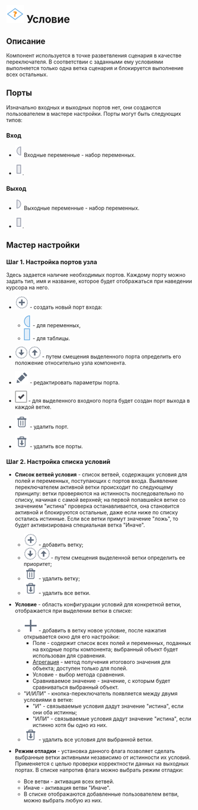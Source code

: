 # ![](../../media/app/icons/vendors/condition.svg) Условие

## Описание

Компонент используется в точке разветвления сценария в качестве переключателя. В соответствии с заданными ему условиями выполняется только одна ветка сценария и блокируется выполнение всех остальных.

## Порты

Изначально входных и выходных портов нет, они создаются пользователем в мастере настройки. Порты могут быть следующих типов:

### Вход

* ![](../../media/app/icons/ports/input_variable_inactive.svg) Входные переменные - набор переменных.

* ![](../../media/app/icons/ports/output_table_inactive.svg).

### Выход

* ![](../../media/app/processors/output_variable_inactive.svg) Выходные переменные - набор переменных.

* ![](../../media/app/icons/ports/output_table_inactive.svg).

## Мастер настройки

### Шаг 1. Настройка портов узла

Здесь задается наличие необходимых портов. Каждому порту можно задать тип, имя и название, которое будет отображаться при наведении курсора на него.

* ![](../../media/app/icons/toolbar_18/toolbar_18_27.svg) - создать новый порт входа:
  * ![](../../media/app/icons/ports/input_variable_hover.svg) - для переменных,
  * ![](../../media/app/icons/ports/input_table_hover.svg) - для таблицы.

* ![](../../media/app/processors/move_in_list-01.svg) ![](../../media/app/processors/move_in_list-02.svg) - путем смещения выделенного порта определить его положение относительно узла компонента.

* ![](../../media/app/icons/toolbar_18/toolbar_18_28.svg) - редактировать параметры порта.

* ![](../../media/app/icons/toolbar_18/checked.svg) - для выделенного входного порта будет создан порт выхода в каждой ветке.

* ![](../../media/app/icons/toolbar_18/toolbar_18_8.svg) - удалить порт.

* ![](../../media/app/icons/toolbar_18/toolbar_18_127.svg) - удалить все порты.

### Шаг 2. Настройка списка условий

* **Список ветвей условия** - список ветвей, содержащих условия для полей и переменных, поступающих с портов входа. Выявление переключателем активной ветки происходит по следующему принципу: ветки проверяются на истинность последовательно по списку, начиная с самой верхней; на первой попавшейся ветке со значением "истина" проверка останавливается, она становится активной и блокируются остальные, даже если ниже по списку остались истинные. Если все ветки примут значение "ложь", то будет активизирована специальная ветка "Иначе".
  * ![](../../media/app/icons/toolbar_18/toolbar_18_27.svg) - добавить ветку;
  * ![](../../media/app/processors/move_in_list-01.svg) ![](../../media/app/processors/move_in_list-02.svg) - путем смещения выделенной ветки определить ее приоритет;
  * ![](../../media/app/icons/toolbar_18/toolbar_18_8.svg) - удалить ветку;
  * ![](../../media/app/icons/toolbar_18/toolbar_18_127.svg) - удалить все ветки.

* **Условие** - область конфигурации условий для конкретной ветки, отображается при выделении ветки в списке:
  * ![](../../media/app/icons/toolbar_18/add.svg) - добавить в ветку новое условие, после нажатия открывается окно для его настройки:
    * Поле - содержит список всех полей и переменных, поданных на входные порты компонента; выбранный объект будет использован для сравнения.
    * [Агрегация](../aggregation_functions.md) - метод получения итогового значения для объекта; доступен только для полей.
    * Условие - выбор метода сравнения.
    * Сравниваемое значение - значение, с которым будет сравниваться выбранный объект.
  * "И/ИЛИ" - кнопка-переключатель появляется между двумя условиями в ветке:
    * "И" - связываемые условия дадут значение "истина", если они оба истинны;
    * "ИЛИ" - связываемые условия дадут значение "истина", если истинно хотя бы одно из них.
  * ![](../../media/app/icons/toolbar_18/toolbar_18_127.svg) - удалить все условия для выбранной ветки.

* **Режим отладки** - установка данного флага позволяет сделать выбранные ветки активными независимо от истинности их условий. Применяется с целью проверки корректности данных на выходных портах. В списке напротив флага можно выбрать режим отладки:
  * Все ветви - активация всех ветвей.
  * Иначе - активация ветви "Иначе".
  * В списке отображаются добавленные пользователем ветви, можно выбрать любую из них.
